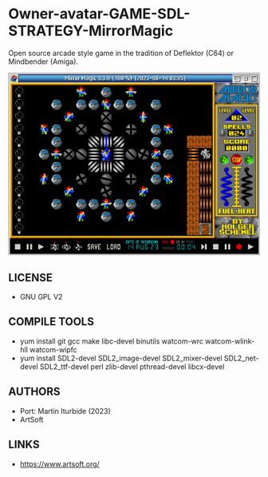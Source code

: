 # Owner-avatar-GAME-SDL-STRATEGY-MirrorMagic
Open source arcade style game in the tradition of Deflektor (C64) or Mindbender (Amiga).

![MirrorMagic ScreenShot](/wiki/MirrorMagic_001.png)

## LICENSE
* GNU GPL V2

## COMPILE TOOLS
* yum install git gcc make libc-devel binutils watcom-wrc watcom-wlink-hll watcom-wipfc
* yum install SDL2-devel SDL2_image-devel SDL2_mixer-devel SDL2_net-devel SDL2_ttf-devel perl zlib-devel pthread-devel libcx-devel
  
## AUTHORS
* Port: Martin Iturbide (2023)
* ArtSoft

## LINKS
* https://www.artsoft.org/
